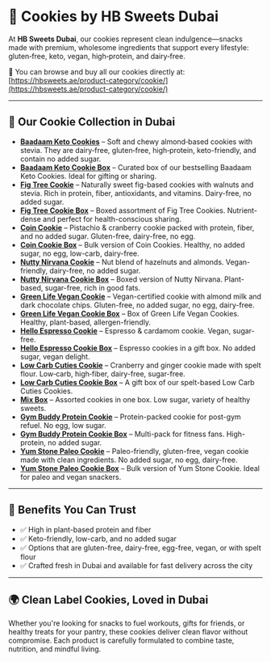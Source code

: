 # 🍪 Cookies by HB Sweets Dubai

At **HB Sweets Dubai**, our cookies represent clean indulgence—snacks made with premium, wholesome ingredients that support every lifestyle: gluten‑free, keto, vegan, high‑protein, and dairy‑free.

🛒 You can browse and buy all our cookies directly at: [https://hbsweets.ae/product-category/cookie/](https://hbsweets.ae/product-category/cookie/)

---

## 🌟 Our Cookie Collection in Dubai

- **[Baadaam Keto Cookies](https://hbsweets.ae/product/keto-almond-cookies/)** – Soft and chewy almond‑based cookies with stevia. They are dairy‑free, gluten‑free, high‑protein, keto-friendly, and contain no added sugar.
- **[Baadaam Keto Cookie Box](https://hbsweets.ae/product/baadaam-keto-cookie-box/)** – Curated box of our bestselling Baadaam Keto Cookies. Ideal for gifting or sharing.
- **[Fig Tree Cookie](https://hbsweets.ae/product/fig-tree-cookie/)** – Naturally sweet fig-based cookies with walnuts and stevia. Rich in protein, fiber, antioxidants, and vitamins. Dairy-free, no added sugar.
- **[Fig Tree Cookie Box](https://hbsweets.ae/product/fig-tree-cookie-box/)** – Boxed assortment of Fig Tree Cookies. Nutrient-dense and perfect for health-conscious sharing.
- **[Coin Cookie](https://hbsweets.ae/product/coin-cookie/)** – Pistachio & cranberry cookie packed with protein, fiber, and no added sugar. Gluten-free, dairy-free, no egg.
- **[Coin Cookie Box](https://hbsweets.ae/product/coin-cookie-box/)** – Bulk version of Coin Cookies. Healthy, no added sugar, no egg, low-carb, dairy-free.
- **[Nutty Nirvana Cookie](https://hbsweets.ae/product/nutty-nirvana-cookie/)** – Nut blend of hazelnuts and almonds. Vegan-friendly, dairy-free, no added sugar.
- **[Nutty Nirvana Cookie Box](https://hbsweets.ae/product/nutty-nirvana-cookie-box/)** – Boxed version of Nutty Nirvana. Plant-based, sugar-free, rich in good fats.
- **[Green Life Vegan Cookie](https://hbsweets.ae/product/green-life-vegan-cookie/)** – Vegan-certified cookie with almond milk and dark chocolate chips. Gluten-free, no added sugar, no egg, dairy-free.
- **[Green Life Vegan Cookie Box](https://hbsweets.ae/product/green-life-vegan-cookie-box/)** – Box of Green Life Vegan Cookies. Healthy, plant-based, allergen-friendly.
- **[Hello Espresso Cookie](https://hbsweets.ae/product/hello-espresso-cookie/)** – Espresso & cardamom cookie. Vegan, sugar-free.
- **[Hello Espresso Cookie Box](https://hbsweets.ae/product/hello-espresso-cookie-box/)** – Espresso cookies in a gift box. No added sugar, vegan delight.
- **[Low Carb Cuties Cookie](https://hbsweets.ae/product/low-carb-cuties-cookie/)** – Cranberry and ginger cookie made with spelt flour. Low‑carb, high‑fiber, dairy-free, sugar-free.
- **[Low Carb Cuties Cookie Box](https://hbsweets.ae/product/low-carb-cuties-cookie-box/)** – A gift box of our spelt-based Low Carb Cuties Cookies.
- **[Mix Box](https://hbsweets.ae/product/mix-cookie-box/)** – Assorted cookies in one box. Low sugar, variety of healthy sweets.
- **[Gym Buddy Protein Cookie](https://hbsweets.ae/product/gym-buddy-protein-cookie/)** – Protein-packed cookie for post-gym refuel. No egg, low sugar.
- **[Gym Buddy Protein Cookie Box](https://hbsweets.ae/product/gym-buddy-protein-cookie-box-the-ultimate-healthy-snack-choice/)** – Multi-pack for fitness fans. High-protein, no added sugar.
- **[Yum Stone Paleo Cookie](https://hbsweets.ae/product/yum-stone-paleo-cookie/)** – Paleo-friendly, gluten-free, vegan cookie made with clean ingredients. No added sugar, no egg, dairy-free.
- **[Yum Stone Paleo Cookie Box](https://hbsweets.ae/product/yum-stone-paleo-cookie-box/)** – Bulk version of Yum Stone Cookie. Ideal for paleo and vegan snackers.

---

## 💪 Benefits You Can Trust

- ✅ High in plant-based protein and fiber  
- ✅ Keto-friendly, low-carb, and no added sugar  
- ✅ Options that are gluten-free, dairy-free, egg-free, vegan, or with spelt flour  
- ✅ Crafted fresh in Dubai and available for fast delivery across the city  

---

## 🌍 Clean Label Cookies, Loved in Dubai

Whether you're looking for snacks to fuel workouts, gifts for friends, or healthy treats for your pantry, these cookies deliver clean flavor without compromise. Each product is carefully formulated to combine taste, nutrition, and mindful living.
